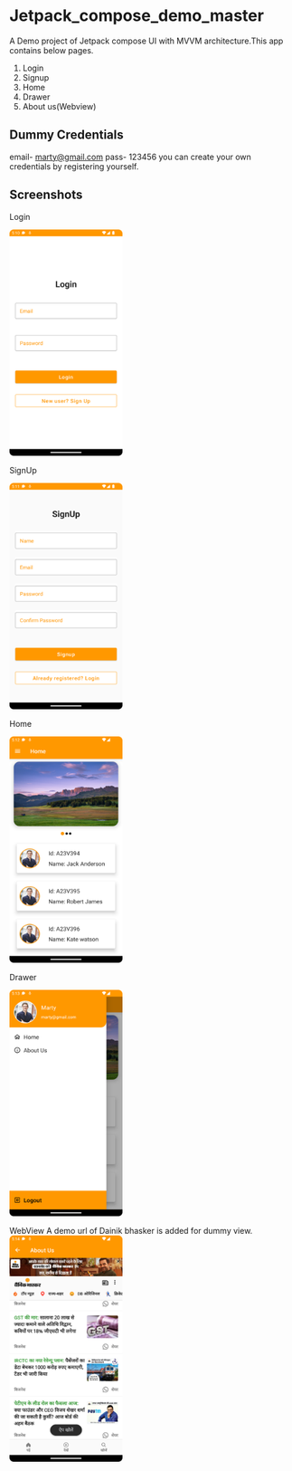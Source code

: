 # Jetpack_compose_demo_master
A Demo project of Jetpack compose UI with MVVM architecture.This app contains below pages.
1. Login
2. Signup
3. Home
4. Drawer
5. About us(Webview)

## Dummy Credentials
email- marty@gmail.com
pass- 123456
you can create your own credentials by registering yourself.

## Screenshots

Login

<img alt="img.png" height="400" src="img.png" width="200"/>


SignUp

<img alt="img_1.png" height="400" src="img_1.png" width="200"/>


Home

<img alt="img_2.png" height="400" src="img_2.png" width="200"/>


Drawer

<img alt="img_3.png" height="400" src="img_3.png" width="200"/>


WebView
A demo url of Dainik bhasker is added for dummy view.
<img alt="img_4.png" height="400" src="img_4.png" width="200"/>
